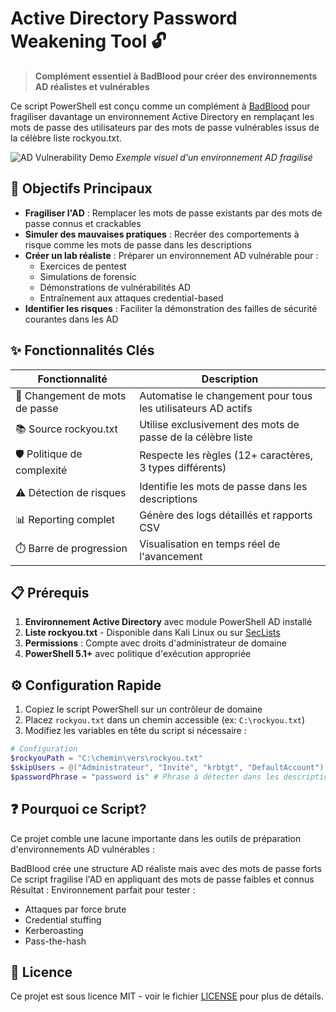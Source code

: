 # Active Directory Password Weakening Tool 🔓

> **Complément essentiel à BadBlood pour créer des environnements AD réalistes et vulnérables**

Ce script PowerShell est conçu comme un complément à [BadBlood](https://github.com/davidprowe/BadBlood) pour fragiliser davantage un environnement Active Directory en remplaçant les mots de passe des utilisateurs par des mots de passe vulnérables issus de la célèbre liste rockyou.txt.

![AD Vulnerability Demo](https://via.placeholder.com/800x400.png?text=AD+Vulnerability+Simulation) *Exemple visuel d'un environnement AD fragilisé*

## 🎯 Objectifs Principaux

- **Fragiliser l'AD** : Remplacer les mots de passe existants par des mots de passe connus et crackables
- **Simuler des mauvaises pratiques** : Recréer des comportements à risque comme les mots de passe dans les descriptions
- **Créer un lab réaliste** : Préparer un environnement AD vulnérable pour :
  - Exercices de pentest
  - Simulations de forensic
  - Démonstrations de vulnérabilités AD
  - Entraînement aux attaques credential-based
- **Identifier les risques** : Faciliter la démonstration des failles de sécurité courantes dans les AD

## ✨ Fonctionnalités Clés

| Fonctionnalité | Description | 
|----------------|-------------|
| 🔄 Changement de mots de passe | Automatise le changement pour tous les utilisateurs AD actifs |
| 📚 Source rockyou.txt | Utilise exclusivement des mots de passe de la célèbre liste |
| 🛡️ Politique de complexité | Respecte les règles (12+ caractères, 3 types différents) |
| ⚠️ Détection de risques | Identifie les mots de passe dans les descriptions |
| 📊 Reporting complet | Génère des logs détaillés et rapports CSV |
| ⏱️ Barre de progression | Visualisation en temps réel de l'avancement |

## 📋 Prérequis

1. **Environnement Active Directory** avec module PowerShell AD installé
2. **Liste rockyou.txt** - Disponible dans Kali Linux ou sur [SecLists](https://github.com/danielmiessler/SecLists)
3. **Permissions** : Compte avec droits d'administrateur de domaine
4. **PowerShell 5.1+** avec politique d'exécution appropriée

## ⚙️ Configuration Rapide

1. Copiez le script PowerShell sur un contrôleur de domaine
2. Placez `rockyou.txt` dans un chemin accessible (ex: `C:\rockyou.txt`)
3. Modifiez les variables en tête du script si nécessaire :

```powershell
# Configuration
$rockyouPath = "C:\chemin\vers\rockyou.txt"
$skipUsers = @("Administrateur", "Invité", "krbtgt", "DefaultAccount")
$passwordPhrase = "password is" # Phrase à détecter dans les descriptions
```
## ❓ Pourquoi ce Script?

Ce projet comble une lacune importante dans les outils de préparation d'environnements AD vulnérables :

BadBlood crée une structure AD réaliste mais avec des mots de passe forts
Ce script fragilise l'AD en appliquant des mots de passe faibles et connus
Résultat : Environnement parfait pour tester :
  - Attaques par force brute
  - Credential stuffing
  - Kerberoasting
  - Pass-the-hash

## 📜 Licence

Ce projet est sous licence MIT - voir le fichier [LICENSE](https://github.com/PCF-bma/ChangePWD_BadBlood/blob/main/LICENSE) pour plus de détails.

